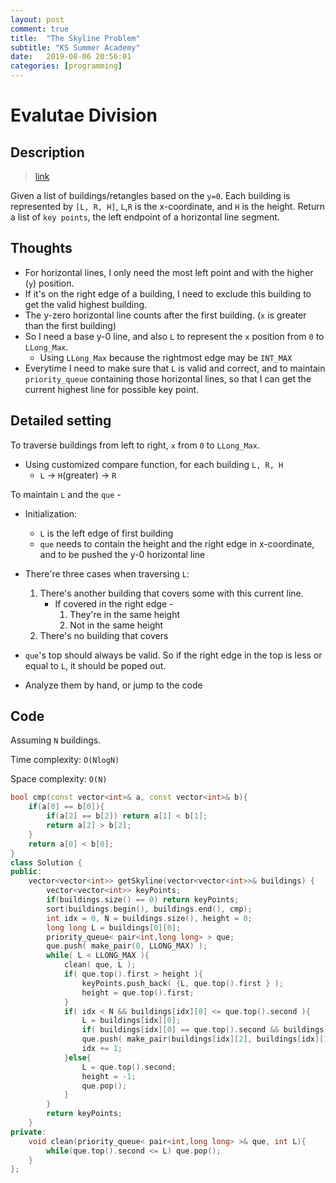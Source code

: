 ```yaml
---
layout: post
comment: true
title:  "The Skyline Problem"
subtitle: "KS Summer Academy"
date:   2019-08-06 20:56:01
categories: [programming]
---		
```

		

# Evalutae Division

## Description

> [link](https://leetcode.com/problems/the-skyline-problem/)

Given a list of buildings/retangles based on the `y=0`. Each building is represented by `[L, R, H]`, `L`,`R` is the x-coordinate, and `H` is the height. Return a list of `key points`, the left endpoint of a horizontal line segment. 


## Thoughts

* For horizontal lines, I only need the most left point and with the higher (`y`) position.
* If it's on the right edge of a building, I need to exclude this building to get the valid highest building.
* The y-zero horizontal line counts after the first building. (`x` is greater than the first building)
* So I need a base y-0 line, and also `L` to represent the `x` position from `0` to `LLong_Max`.
	* Using `LLong_Max`	because the rightmost edge may be `INT_MAX`
* Everytime I need to make sure that `L` is valid and correct, and to maintain `priority_queue` containing those horizontal lines, so that I can get the current highest line for possible key point.

## Detailed setting

To traverse buildings from left to right, `x` from `0` to `LLong_Max`.

* Using customized compare function, for each building `L, R, H`
	* `L` -> `H`(greater) -> `R`

To maintain `L` and the `que` -

* Initialization:
	* `L` is the left edge of first building
	* `que` needs to contain the height and the right edge in x-coordinate, and to be pushed the y-0 horizontal line

* There're three cases when traversing `L`:
	1. There's another building that covers some with this current line.
		* If covered in the right edge - 
			1. They're in the same height
			2. Not in the same height
	2. There's no building that covers

* `que`'s top should always be valid. So if the right edge in the top is less or equal to `L`, it should be poped out.

* Analyze them by hand, or jump to the code

## Code 

Assuming `N` buildings.

Time complexity: `O(NlogN)`

Space complexity: `O(N)`
	
```c++
bool cmp(const vector<int>& a, const vector<int>& b){
    if(a[0] == b[0]){
        if(a[2] == b[2]) return a[1] < b[1];
        return a[2] > b[2];
    }
    return a[0] < b[0];
}
class Solution {
public:
    vector<vector<int>> getSkyline(vector<vector<int>>& buildings) {
        vector<vector<int>> keyPoints;
        if(buildings.size() == 0) return keyPoints;
        sort(buildings.begin(), buildings.end(), cmp);
        int idx = 0, N = buildings.size(), height = 0;
        long long L = buildings[0][0];
        priority_queue< pair<int,long long> > que;
        que.push( make_pair(0, LLONG_MAX) );
        while( L < LLONG_MAX ){
            clean( que, L );
            if( que.top().first > height ){
                keyPoints.push_back( {L, que.top().first } );
                height = que.top().first;
            }
            if( idx < N && buildings[idx][0] <= que.top().second ){
                L = buildings[idx][0];
                if( buildings[idx][0] == que.top().second && buildings[idx][2] != que.top().first) height = -1;
                que.push( make_pair(buildings[idx][2], buildings[idx][1]) );
                idx += 1;
            }else{
                L = que.top().second;
                height = -1;
                que.pop();
            }
        }
        return keyPoints;
    }
private:
    void clean(priority_queue< pair<int,long long> >& que, int L){
        while(que.top().second <= L) que.pop();
    }
};
```

